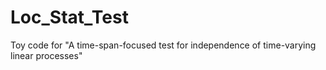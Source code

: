 # Loc_Stat_Test
Toy code for "A time-span-focused test for independence of time-varying linear processes"
